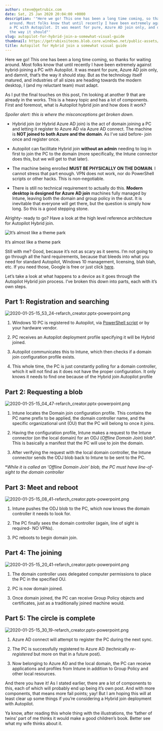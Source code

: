 ```yaml
---
author: steve@getrubix.com
date: Sat, 25 Jan 2020 20:04:00 +0000
description: '"Here we go! This one has been a long time coming, so thanks for waiting
  around. Most folks know that until recently I have been extremely against hybrid-joining
  a PC with Autopilot. It was meant for pure, Azure AD join only, and damnit, that’s
  the way it should"'
slug: autopilot-for-hybrid-join-a-somewhat-visual-guide
thumbnail: https://getrubixsitecms.blob.core.windows.net/public-assets/content/v1/thumbnails/autopilot-for-hybrid-join-a-somewhat-visual-guide_thumbnail.jpg
title: Autopilot for Hybrid join a somewhat visual guide
---
```


Here we go! This one has been a long time coming, so thanks for waiting around. Most folks know that until recently I have been extremely against hybrid-joining a PC with Autopilot. It was meant for pure, Azure AD join only, and damnit, that’s the way it should stay. But as the technology itself matured, and industries of all sizes are heading towards the modern desktop, I (and my reluctant team) must adapt.

As I put the final touches on this post, I’m looking at another 9 that are already in the works. This is a heavy topic and has a lot of components. First and foremost, what is Autopilot hybrid join and how does it work?

_Spoiler alert: this is where the misconceptions get broken down._

-   Hybrid join (or Hybrid Azure AD join) is the act of domain joining a PC and letting it register to Azure AD via Azure AD connect. The machine is **NOT joined to both Azure and the domain**. As I’ve said before- join once and register once.
    
-   Autopilot can facilitate Hybrid join **without an admin** needing to log in first to join the PC to the domain (more specifically, the Intune connector does this, but we will get to that later).
    
-   The machine being enrolled **MUST BE PHYSICALLY ON THE DOMAIN**. I cannot stress that part enough. VPN does not work, nor do PowerShell scripts or other hacks. This is non-negotiable.
    
-   There is still no technical requirement to actually do this. **Modern desktop is designed for Azure AD join** machines fully managed by Intune, leaving both the domain and group policy in the dust. It is inevitable that everyone will get there, but the question is simply how long. So this is a good stepping stone.
    

Alrighty- ready to go? Have a look at the high level reference architecture for Autopilot Hybrid join.

![It’s almost like a theme park](https://getrubixsitecms.blob.core.windows.net/public-assets/content/v1/5dd365a31aa1fd743bc30b8e/1581105584573-3W5DQP8195DRUYOC5W90/2020-01-25-15_31_05-refarch_creator.pptx-powerpoint.png)

It’s almost like a theme park

Still with me? Good, because it’s not as scary as it seems. I’m not going to go through all the hard requirements, because that bleeds into what you need for standard Autopilot, Windows 10 management, licensing, blah blah, etc. If you need those, Google is free or just click [here](https://docs.microsoft.com/en-us/intune/enrollment/windows-autopilot-hybrid).

Let’s take a look at what happens to a device as it goes through the Autopilot Hybrid join process. I’ve broken this down into parts, each with it’s own steps.

Part 1: Registration and searching
----------------------------------

![2020-01-25-15_53_24-refarch_creator.pptx-powerpoint.png](https://getrubixsitecms.blob.core.windows.net/public-assets/content/v1/5dd365a31aa1fd743bc30b8e/1581105618524-L8N665AGYMN4SPPCQ89I/2020-01-25-15_53_24-refarch_creator.pptx-powerpoint.png)

1.  Windows 10 PC is registered to Autopilot, via [PowerShell script](https://www.powershellgallery.com/packages/Get-WindowsAutoPilotInfo/1.6) or by your hardware vendor.
    
2.  PC receives an Autopilot deployment profile specifying it will be Hybrid joined.
    
3.  Autopilot communicates this to Intune, which then checks if a domain join configuration profile exists.
    
4.  This whole time, the PC is just constantly polling for a domain controller, which it will not find as it does not have the proper configuration. It only knows it needs to find one because of the Hybrid join Autopilot profile
    

Part 2: Requesting a blob
-------------------------

![2020-01-25-15_04_47-refarch_creator.pptx-powerpoint.png](https://getrubixsitecms.blob.core.windows.net/public-assets/content/v1/5dd365a31aa1fd743bc30b8e/1581105665057-5TX4HVW970KEINSAH59M/2020-01-25-15_04_47-refarch_creator.pptx-powerpoint.png)

1.  Intune locates the Domain join configuration profile. This contains the PC name prefix to be applied, the domain controller name, and the specific organizational unit (OU) that the PC will belong to once it joins.
    
2.  Having the configuration profile, Intune makes a request to the Intune connector (on the local domain) for an ODJ (_Offline Domain Join_) blob\*. This is basically a manifest that the PC will use to join the domain.
    
3.  After verifying the request with the local domain controller, the Intune connector sends the ODJ blob back to Intune to be sent to the PC.
    

\*_While it is called an ‘Offline Domain Join’ blob, the PC must have line-of-sight to the domain controller_

Part 3: Meet and reboot
-----------------------

![2020-01-25-15_08_41-refarch_creator.pptx-powerpoint.png](https://getrubixsitecms.blob.core.windows.net/public-assets/content/v1/5dd365a31aa1fd743bc30b8e/1581105688029-7UISAT2Y5B5DLOB8K1A3/2020-01-25-15_08_41-refarch_creator.pptx-powerpoint.png)

1.  Intune pushes the ODJ blob to the PC, which now knows the domain controller it needs to look for.
    
2.  The PC finally sees the domain controller (again, line of sight is required- NO VPNs).
    
3.  PC reboots to begin domain join.
    

Part 4: The joining
-------------------

![2020-01-25-15_20_41-refarch_creator.pptx-powerpoint.png](https://getrubixsitecms.blob.core.windows.net/public-assets/content/v1/5dd365a31aa1fd743bc30b8e/1581105715782-WTLBU0SM1EIQQ70AVAVO/2020-01-25-15_20_41-refarch_creator.pptx-powerpoint.png)

1.  The domain controller uses delegated computer permissions to place the PC in the specified OU.
    
2.  PC is now domain joined.
    
3.  Once domain joined, the PC can receive Group Policy objects and certificates, just as a traditionally joined machine would.
    

Part 5: The circle is complete
------------------------------

![2020-01-25-15_30_19-refarch_creator.pptx-powerpoint.png](https://getrubixsitecms.blob.core.windows.net/public-assets/content/v1/5dd365a31aa1fd743bc30b8e/1581105759199-SKX862HCSCAHGI69SKQQ/2020-01-25-15_30_19-refarch_creator.pptx-powerpoint.png)

1.  Azure AD connect will attempt to register the PC during the next sync.
    
2.  The PC is successfully registered to Azure AD (technically _re-registered_ but more on that in a future post).
    
3.  Now belonging to Azure AD and the local domain, the PC can receive applications and profiles from Intune in addition to Group Policy and other local resources.
    

And there you have it! As I stated earlier, there are a lot of components to this, each of which will probably end up being it’s own post. And with more components, that means more fail points; yay! But I am hoping this will at least clear up some things if you’re considering a Hybrid join deployment with Autopilot.

Ya know, after reading this whole thing with the illustrations, the ‘father of twins’ part of me thinks it would make a good children’s book. Better see what my wife thinks about it.